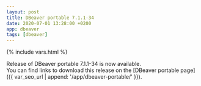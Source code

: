 ```yaml
---
layout: post
title: DBeaver portable 7.1.1-34
date: 2020-07-01 13:28:00 +0200
app: dbeaver
tags: [dbeaver]
---
```

{% include vars.html %}

Release of DBeaver portable 7.1.1-34 is now available.<br />
You can find links to download this release on the [DBeaver portable page]({{ var_seo_url | append: '/app/dbeaver-portable/' }}).
